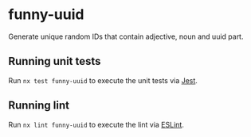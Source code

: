 # funny-uuid

Generate unique random IDs that contain adjective, noun and uuid part.


## Running unit tests

Run `nx test funny-uuid` to execute the unit tests via [Jest](https://jestjs.io).


## Running lint

Run `nx lint funny-uuid` to execute the lint via [ESLint](https://eslint.org/).

